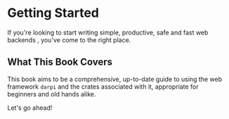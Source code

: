 # Getting Started

If you're looking to start writing simple, productive, safe and fast web backends
, you've come to the right place.

## What This Book Covers

This book aims to be a comprehensive, up-to-date guide to using the web
framework `darpi` and the crates associated with it, appropriate for beginners and old hands alike.

Let's go ahead!
